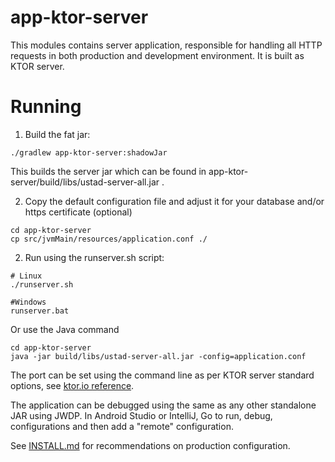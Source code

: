 
# app-ktor-server

This modules contains server application, responsible for handling all HTTP requests 
in both production and development environment. It is built as KTOR server.

# Running

1. Build the fat jar:
```
./gradlew app-ktor-server:shadowJar
```
This builds the server jar which can be found in app-ktor-server/build/libs/ustad-server-all.jar .

2. Copy the default configuration file and adjust it for your database and/or https certificate (optional)

```
cd app-ktor-server
cp src/jvmMain/resources/application.conf ./
```

2. Run using the runserver.sh script:

```
# Linux
./runserver.sh

#Windows
runserver.bat
```

Or use the Java command
```
cd app-ktor-server
java -jar build/libs/ustad-server-all.jar -config=application.conf
```

The port can be set using the command line as per KTOR server standard options, see
[ktor.io reference](https://ktor.io/docs/configurations.html#command-line).

The application can be debugged using the same as any other standalone JAR using JWDP. In Android
Studio or IntelliJ, Go to  run, debug, configurations and then add a "remote" configuration.

See [INSTALL.md](../INSTALL.md) for recommendations on production configuration.
